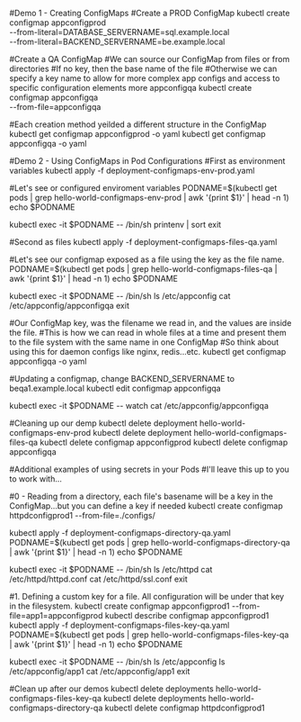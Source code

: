 #Demo 1 - Creating ConfigMaps
#Create a PROD ConfigMap
kubectl create configmap appconfigprod \
    --from-literal=DATABASE_SERVERNAME=sql.example.local \
    --from-literal=BACKEND_SERVERNAME=be.example.local


#Create a QA ConfigMap
#We can source our ConfigMap from files or from directories
#If no key, then the base name of the file
#Otherwise we can specify a key name to allow for more complex app configs and access to specific configuration elements
more appconfigqa
kubectl create configmap appconfigqa \
    --from-file=appconfigqa


#Each creation method yeilded a different structure in the ConfigMap
kubectl get configmap appconfigprod -o yaml
kubectl get configmap appconfigqa -o yaml




#Demo 2 - Using ConfigMaps in Pod Configurations
#First as environment variables
kubectl apply -f deployment-configmaps-env-prod.yaml


#Let's see or configured enviroment variables
PODNAME=$(kubectl get pods | grep hello-world-configmaps-env-prod | awk '{print $1}' | head -n 1)
echo $PODNAME


kubectl exec -it $PODNAME -- /bin/sh 
printenv | sort
exit


#Second as files
kubectl apply -f deployment-configmaps-files-qa.yaml


#Let's see our configmap exposed as a file using the key as the file name.
PODNAME=$(kubectl get pods | grep hello-world-configmaps-files-qa | awk '{print $1}' | head -n 1)
echo $PODNAME


kubectl exec -it $PODNAME -- /bin/sh 
ls /etc/appconfig
cat /etc/appconfig/appconfigqa
exit


#Our ConfigMap key, was the filename we read in, and the values are inside the file.
#This is how we can read in whole files at a time and present them to the file system with the same name in one ConfigMap
#So think about using this for daemon configs like nginx, redis...etc.
kubectl get configmap appconfigqa -o yaml


#Updating a configmap, change BACKEND_SERVERNAME to beqa1.example.local
kubectl edit configmap appconfigqa


kubectl exec -it $PODNAME -- watch cat /etc/appconfig/appconfigqa




#Cleaning up our demp
kubectl delete deployment hello-world-configmaps-env-prod
kubectl delete deployment hello-world-configmaps-files-qa
kubectl delete configmap appconfigprod
kubectl delete configmap appconfigqa


#Additional examples of using secrets in your Pods
#I'll leave this up to you to work with...


#0 - Reading from a directory, each file's basename will be a key in the ConfigMap...but you can define a key if needed
kubectl create configmap httpdconfigprod1 --from-file=./configs/

kubectl apply -f deployment-configmaps-directory-qa.yaml
PODNAME=$(kubectl get pods | grep hello-world-configmaps-directory-qa | awk '{print $1}' | head -n 1)
echo $PODNAME

kubectl exec -it $PODNAME -- /bin/sh 
ls /etc/httpd
cat /etc/httpd/httpd.conf
cat /etc/httpd/ssl.conf
exit



#1. Defining a custom key for a file. All configuration will be under that key in the filesystem.
kubectl create configmap appconfigprod1 --from-file=app1=appconfigprod
kubectl describe configmap appconfigprod1
kubectl apply -f deployment-configmaps-files-key-qa.yaml
PODNAME=$(kubectl get pods | grep hello-world-configmaps-files-key-qa | awk '{print $1}' | head -n 1)
echo $PODNAME

kubectl exec -it $PODNAME -- /bin/sh 
ls /etc/appconfig
ls /etc/appconfig/app1
cat /etc/appconfig/app1
exit



#Clean up after our demos
kubectl delete deployments hello-world-configmaps-files-key-qa
kubectl delete deployments hello-world-configmaps-directory-qa
kubectl delete configmap httpdconfigprod1

